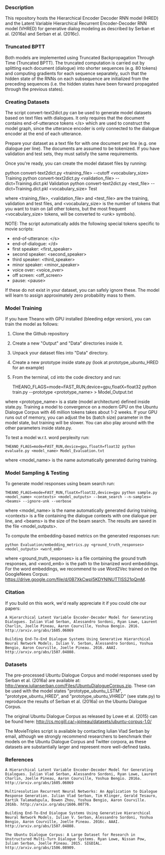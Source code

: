 ### Description
This repository hosts the Hierarchical Encoder Decoder RNN model (HRED) and 
the Latent Variable Hierarchical Recurrent Encoder-Decoder RNN model (VHRED) for generative dialog modeling as described by Serban et al. (2016a) and Serban et al. (2016c).



### Truncated BPTT
Both models are implemented using Truncated Backpropagation Through Time (Truncated BPTT).
The truncated computation is carried out by splitting each document (dialogue) into shorter sequences (e.g. 80 tokens) and computing gradients for each sequence separately, such that the hidden state of the RNNs on each subsequence are initialized from the preceding sequences (i.e. the hidden states have been forward propagated through the previous states).



### Creating Datasets
The script convert-text2dict.py can be used to generate model datasets based on text files with dialogues.
It only requires that the document contains end-of-utterance tokens &lt;/s&gt; which are used to construct the model graph, since the utterance encoder is only connected to the dialogue encoder at the end of each utterance.

Prepare your dataset as a text file for with one document per line (e.g. one dialogue per line). The documents are assumed to be tokenized. If you have validation and test sets, they must satisfy the same requirements.

Once you're ready, you can create the model dataset files by running:

python convert-text2dict.py &lt;training_file&gt; --cutoff &lt;vocabulary_size&gt; Training
python convert-text2dict.py &lt;validation_file&gt; --dict=Training.dict.pkl Validation
python convert-text2dict.py &lt;test_file&gt; --dict=Training.dict.pkl &lt;vocabulary_size&gt; Test

where &lt;training_file&gt;, &lt;validation_file&gt; and &lt;test_file&gt; are the training, validation and test files, and &lt;vocabulary_size&gt; is the number of tokens that you want to train on (all other tokens, but the most frequent &lt;vocabulary_size&gt; tokens, will be converted to &lt;unk&gt; symbols).

NOTE: The script automatically adds the following special tokens specific to movie scripts:
- end-of-utterance: &lt;/s&gt;
- end-of-dialogue: &lt;/d&gt;
- first speaker: &lt;first_speaker&gt;
- second speaker: &lt;second_speaker&gt;
- third speaker: &lt;third_speaker&gt;
- minor speaker: &lt;minor_speaker&gt;
- voice over: &lt;voice_over&gt;
- off screen: &lt;off_screen&gt;
- pause: &lt;pause&gt;

If these do not exist in your dataset, you can safely ignore these. The model will learn to assign approximately zero probability mass to them.



### Model Training
If you have Theano with GPU installed (bleeding edge version), you can train the model as follows:
1) Clone the Github repository
2) Create a new "Output" and "Data" directories inside it.
3) Unpack your dataset files into "Data" directory.
4) Create a new prototype inside state.py (look at prototype_ubuntu_HRED for an example)
5) From the terminal, cd into the code directory and run:

    THEANO_FLAGS=mode=FAST_RUN,device=gpu,floatX=float32 python train.py --prototype <prototype_name> > Model_Output.txt

where &lt;prototype_name&gt; is a state (model architecture) defined inside state.py.
Training a model to convergence on a modern GPU on the Ubuntu Dialogue Corpus with 46 million tokens takes about 1-2 weeks. If your GPU runs out of memory, you can adjust the bs (batch size) parameter in the model state, but training will be slower. You can also play around with the other parameters inside state.py.

To test a model w.r.t. word perplexity run:

    THEANO_FLAGS=mode=FAST_RUN,device=gpu,floatX=float32 python evaluate.py <model_name> Model_Evaluation.txt

where &lt;model_name&gt; is the name automatically generated during training.



### Model Sampling & Testing

To generate model responses using beam search run:

    THEANO_FLAGS=mode=FAST_RUN,floatX=float32,device=gpu python sample.py <model_name> <contexts> <model_outputs> --beam_search --n-samples=<beams> --ignore-unk --verbose

where &lt;model_name&gt; is the name automatically generated during training, &lt;contexts&gt; is a file containing the dialogue contexts with one dialogue per line, and &lt;beams&gt; is the size of the beam search. The results are saved in the file &lt;model_outputs&gt;.

To compute the embedding-based metrics on the generated responses run:

    python Evaluation/embedding_metrics.py <ground_truth_responses> <model_outputs> <word_emb> 

where &lt;ground_truth_responses&gt; is a file containing the ground truth responses, and &lt;word_emb&gt; is the path to the binarized word embeddings. For the word embeddings, we recommend to use Word2Vec trained on the GoogleNews Corpus: https://drive.google.com/file/d/0B7XkCwpI5KDYNlNUTTlSS21pQmM.



### Citation

If you build on this work, we'd really appreciate it if you could cite our papers:

    A Hierarchical Latent Variable Encoder-Decoder Model for Generating Dialogues. Iulian Vlad Serban, Alessandro Sordoni, Ryan Lowe, Laurent Charlin, Joelle Pineau, Aaron Courville, Yoshua Bengio. 2016. http://arxiv.org/abs/1605.06069

    Building End-To-End Dialogue Systems Using Generative Hierarchical Neural Network Models. Iulian V. Serban, Alessandro Sordoni, Yoshua Bengio, Aaron Courville, Joelle Pineau. 2016. AAAI. http://arxiv.org/abs/1507.04808.


### Datasets

The pre-processed Ubuntu Dialogue Corpus and model responses used by Serban et al. (2016a) are available at: http://www.iulianserban.com/Files/UbuntuDialogueCorpus.zip. These can be used with the model states "prototype_ubuntu_LSTM", "prototype_ubuntu_HRED", and "prototype_ubuntu_VHRED" (see state.py) to reproduce the results of Serban et al. (2016a) on the Ubuntu Dialogue Corpus.

The original Ubuntu Dialogue Corpus as released by Lowe et al. (2015) can be found here: http://cs.mcgill.ca/~jpineau/datasets/ubuntu-corpus-1.0/

The MovieTriples script is available by contacting Iulian Vlad Serban by email, although we strongly recommend researchers to benchmark their models on the Ubuntu Dialogue Corpus and Twitter corpora, as these datasets are substantially larger and represent more well-defined tasks.

### References

    A Hierarchical Latent Variable Encoder-Decoder Model for Generating Dialogues. Iulian Vlad Serban, Alessandro Sordoni, Ryan Lowe, Laurent Charlin, Joelle Pineau, Aaron Courville, Yoshua Bengio. 2016a. http://arxiv.org/abs/1605.06069

    Multiresolution Recurrent Neural Networks: An Application to Dialogue Response Generation. Iulian Vlad Serban, Tim Klinger, Gerald Tesauro, Kartik Talamadupula, Bowen Zhou, Yoshua Bengio, Aaron Courville. 2016b. http://arxiv.org/abs/1606.00776.

    Building End-To-End Dialogue Systems Using Generative Hierarchical Neural Network Models. Iulian V. Serban, Alessandro Sordoni, Yoshua Bengio, Aaron Courville, Joelle Pineau. 2016c. AAAI. http://arxiv.org/abs/1507.04808.

    The Ubuntu Dialogue Corpus: A Large Dataset for Research in Unstructured Multi-Turn Dialogue Systems. Ryan Lowe, Nissan Pow, Iulian Serban, Joelle Pineau. 2015. SIGDIAL. http://arxiv.org/abs/1506.08909.

